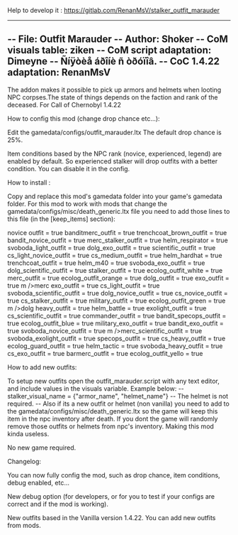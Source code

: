Help to develop it : https://gitlab.com/RenanMsV/stalker_outfit_marauder

----------------------
-- File: Outfit Marauder
-- Author: Shoker
-- CoM visuals table: ziken
-- CoM script adaptation: Dimeyne
-- Ñíÿòèå áðîíè ñ òðóïîâ.
-- CoC 1.4.22 adaptation: RenanMsV
----------------------

The addon makes it possible to pick up armors and helmets when looting NPC corpses.The state of things depends on the faction and rank of the deceased.
For Call of Chernobyl 1.4.22

How to config this mod (change drop chance etc...):

Edit the gamedata/configs/outfit_marauder.ltx
The default drop chance is 25%.

Item conditions based by the NPC rank (novice, experienced, legend) are enabled by default. So experienced stalker will drop outfits with a better condition. You can disable it in the config.

How to install :

Copy and replace this mod's gamedata folder into your game's gamedata folder.
For this mod to work with mods that change the gamedata/configs/misc/death_generic.ltx file you need to add those lines to this file (in the [keep_items] section):

novice outfit = true
banditmerc_outfit = true
trenchcoat_brown_outfit = true
bandit_novice_outfit = true
merc_stalker_outfit = true
helm_respirator = true
svoboda_light_outfit = true
dolg_exo_outfit = true
scientific_outfit = true
cs_light_novice_outfit = true
cs_medium_outfit = true
helm_hardhat = true
trenchcoat_outfit = true
helm_m40 = true
svoboda_exo_outfit = true
dolg_scientific_outfit = true
stalker_outfit = true
ecolog_outfit_white = true
merc_outfit = true
ecolog_outfit_orange = true
dolg_outfit = true
exo_outfit = true
m />merc exo_outfit = true
cs_light_outfit = true
svoboda_scientific_outfit = true
dolg_novice_outfit = true
cs_novice_outfit = true
cs_stalker_outfit = true
military_outfit = true
ecolog_outfit_green = true
m />dolg heavy_outfit = true
helm_battle = true
exolight_outfit = true
cs_scientific_outfit = true
commander_outfit = true
bandit_specops_outfit = true
ecolog_outfit_blue = true
military_exo_outfit = true
bandit_exo_outfit = true
svoboda_novice_outfit = true
m />merc_scientific_outfit = true
svoboda_exolight_outfit = true
specops_outfit = true
cs_heavy_outfit = true
ecolog_guard_outfit = true
helm_tactic = true
svoboda_heavy_outfit = true
cs_exo_outfit = true
barmerc_outfit = true
ecolog_outfit_yello = true

How to add new outfits:

To setup new outfits open the outfit_marauder.script with any text editor, and include values in the visuals variable. Example below:
-- stalker_visual_name = {"armor_name", "helmet_name"}
-- The helmet is not required.
-- Also if its a new outfit or helmet (non vanilla) you need to add to the gamedata/configs/misc/death_generic.ltx so the game will keep this item in the npc inventory after death. If you dont the game will randomly remove those outfits or helmets from npc's inventory. Making this mod kinda useless.

No new game required.

Changelog:

You can now fully config the mod, such as drop chance, item conditions, debug enabled, etc...

New debug option (for developers, or for you to test if your configs are correct and if the mod is working).

New outfits based in the Vanilla version 1.4.22. You can add new outfits from mods.